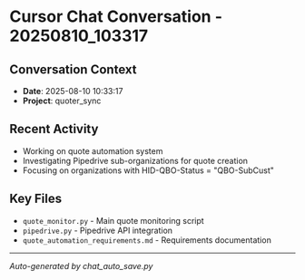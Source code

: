 # Cursor Chat Conversation - 20250810_103317

## Conversation Context
- **Date**: 2025-08-10 10:33:17
- **Project**: quoter_sync

## Recent Activity
- Working on quote automation system
- Investigating Pipedrive sub-organizations for quote creation
- Focusing on organizations with HID-QBO-Status = "QBO-SubCust"

## Key Files
- `quote_monitor.py` - Main quote monitoring script
- `pipedrive.py` - Pipedrive API integration
- `quote_automation_requirements.md` - Requirements documentation

---
*Auto-generated by chat_auto_save.py*
